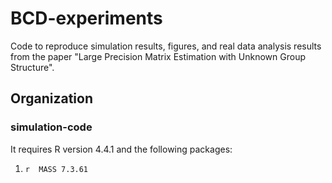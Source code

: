 # BCD-experiments 

Code to reproduce simulation results, figures, and real data analysis results from the paper "Large Precision Matrix Estimation with Unknown Group Structure".

## Organization

### simulation-code  

It requires R version 4.4.1 and the following packages:

1. ```r  MASS 7.3.61```

